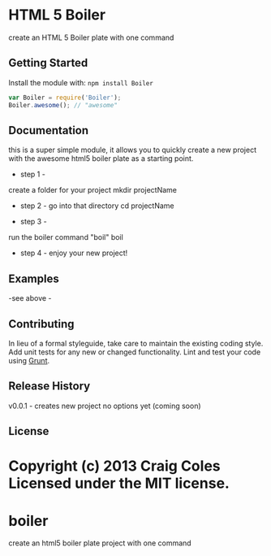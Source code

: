 
# HTML 5 Boiler

create an HTML 5 Boiler plate with one command

## Getting Started
Install the module with: `npm install Boiler`

```javascript
var Boiler = require('Boiler');
Boiler.awesome(); // "awesome"
```

## Documentation
this is a super simple module, it allows you to quickly create a new project with the awesome html5 boiler plate as a starting point.

- step 1 -

create a folder for your project
mkdir projectName

- step 2 -
go into that directory
cd projectName

- step 3 - 

run the boiler command "boil"
boil

- step 4 -
enjoy your new project!

## Examples
-see above -

## Contributing
In lieu of a formal styleguide, take care to maintain the existing coding style. Add unit tests for any new or changed functionality. Lint and test your code using [Grunt](http://gruntjs.com/).

## Release History
v0.0.1 - creates new project no options yet (coming soon)

## License
Copyright (c) 2013 Craig Coles  
Licensed under the MIT license.
=======
boiler
======

create an html5 boiler plate project with one command

